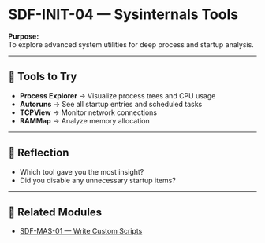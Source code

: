 # SDF-INIT-04 — Sysinternals Tools

**Purpose:**  
To explore advanced system utilities for deep process and startup analysis.

---

## 🧭 Tools to Try

- **Process Explorer** → Visualize process trees and CPU usage  
- **Autoruns** → See all startup entries and scheduled tasks  
- **TCPView** → Monitor network connections  
- **RAMMap** → Analyze memory allocation

---

## 🧠 Reflection

- Which tool gave you the most insight?  
- Did you disable any unnecessary startup items?

---

## 🔗 Related Modules

- [SDF-MAS-01 — Write Custom Scripts](../Mastery/SDF-MAS-01.md)

